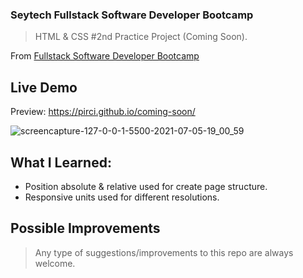 ### Seytech Fullstack Software Developer Bootcamp

> HTML & CSS #2nd Practice Project (Coming Soon).

From [Fullstack Software Developer Bootcamp](https://www.seytech.co/)

## Live Demo

Preview: https://pirci.github.io/coming-soon/

![screencapture-127-0-0-1-5500-2021-07-05-19_00_59](https://user-images.githubusercontent.com/43238947/124502296-808cbb80-ddc3-11eb-86a2-44db5c46114a.png)

## What I Learned:

- Position absolute & relative used for create page structure.
- Responsive units used for different resolutions.

## Possible Improvements

> Any type of suggestions/improvements to this repo are always welcome.
